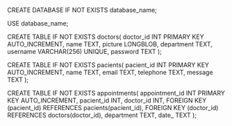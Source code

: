 CREATE DATABASE IF NOT EXISTS database_name;

USE database_name;

CREATE TABLE IF NOT EXISTS doctors(
    doctor_id INT PRIMARY KEY AUTO_INCREMENT,
    name TEXT,
    picture LONGBLOB,
    department TEXT,
    username VARCHAR(256) UNIQUE,
    password TEXT
);

CREATE TABLE IF NOT EXISTS pacients(
    pacient_id INT PRIMARY KEY AUTO_INCREMENT,
    name TEXT,
    email TEXT,
    telephone TEXT,
    message TEXT
);

CREATE TABLE IF NOT EXISTS appointments(
    appointment_id INT PRIMARY KEY AUTO_INCREMENT,
    pacient_id INT,
    doctor_id INT,
    FOREIGN KEY (pacient_id) REFERENCES pacients(pacient_id),
    FOREIGN KEY (doctor_id) REFERENCES doctors(doctor_id),
    department TEXT,
    date_ TEXT
); 